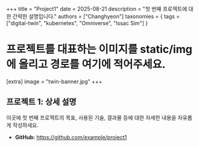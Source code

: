 +++
title = "Project1"
date = 2025-08-21
description = "첫 번째 프로젝트에 대한 간략한 설명입니다."
authors = ["Changhyeon"]
taxonomies = { tags = ["digital-twin", "kubernetes", "Omniverse", "Issac Sim"] }

# 프로젝트를 대표하는 이미지를 static/img 에 올리고 경로를 여기에 적어주세요.
[extra]
image = "twin-banner.jpg"
+++

## 프로젝트 1: 상세 설명
이곳에 첫 번째 프로젝트의 목표, 사용된 기술, 결과물 등에 대한 자세한 내용을 자유롭게 작성하세요.

- **GitHub:** https://github.com/example/project1
